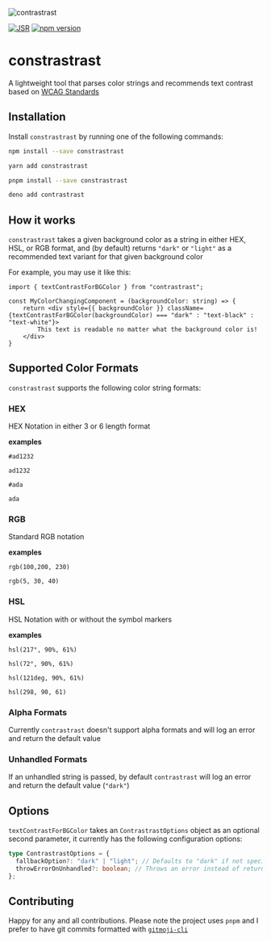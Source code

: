 ![contrastrast](https://github.com/ammuench/contrastrast/assets/2099658/8b7a90b0-3874-4650-a575-1170063d3462)

[![JSR](https://jsr.io/badges/@amuench/contrastrast)](https://jsr.io/@amuench/contrastrast)
[![npm version](https://badge.fury.io/js/contrastrast.svg)](https://badge.fury.io/js/contrastrast)

# constrastrast

A lightweight tool that parses color strings and recommends text contrast based
on [WCAG Standards](http://www.w3.org/TR/AERT#color-contrast)

## Installation

Install `constrastrast` by running one of the following commands:

```bash
npm install --save constrastrast

yarn add constrastrast

pnpm install --save constrastrast

deno add contrastrast
```

## How it works

`constrastrast` takes a given background color as a string in either HEX, HSL,
or RGB format, and (by default) returns `"dark"` or `"light"` as a recommended
text variant for that given background color

For example, you may use it like this:

```tsx
import { textContrastForBGColor } from "contrastrast";

const MyColorChangingComponent = (backgroundColor: string) => {
    return <div style={{ backgroundColor }} className={textContrastForBGColor(backgroundColor) === "dark" : "text-black" : "text-white"}>
        This text is readable no matter what the background color is!
    </div>
}
```

## Supported Color Formats

`constrastrast` supports the following color string formats:

### HEX

HEX Notation in either 3 or 6 length format

**examples**

```
#ad1232

ad1232

#ada

ada
```

### RGB

Standard RGB notation

**examples**

```
rgb(100,200, 230)

rgb(5, 30, 40)
```

### HSL

HSL Notation with or without the symbol markers

**examples**

```
hsl(217°, 90%, 61%)

hsl(72°, 90%, 61%)

hsl(121deg, 90%, 61%)

hsl(298, 90, 61)
```

### Alpha Formats

Currently `contrastrast` doesn't support alpha formats and will log an error and
return the default value

### Unhandled Formats

If an unhandled string is passed, by default `contrastrast` will log an error
and return the default value (`"dark"`)

## Options

`textContrastForBGColor` takes an `ContrastrastOptions` object as an optional
second parameter, it currently has the following configuration options:

```ts
type ContrastrastOptions = {
  fallbackOption?: "dark" | "light"; // Defaults to "dark" if not specified
  throwErrorOnUnhandled?: boolean; // Throws an error instead of returning the `fallbackOption`.  Defaults to `false` if not specific
};
```

## Contributing

Happy for any and all contributions. Please note the project uses `pnpm` and I
prefer to have git commits formatted with
[`gitmoji-cli`](https://github.com/carloscuesta/gitmoji-cli)
